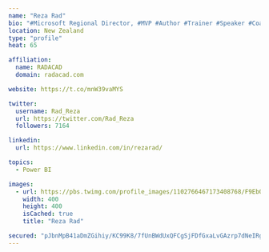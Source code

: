 ```yaml
---
name: "Reza Rad"
bio: "#Microsoft Regional Director, #MVP #Author #Trainer #Speaker #Coach #Consultant #PowerBI "
location: New Zealand
type: "profile"
heat: 65

affiliation:
  name: RADACAD
  domain: radacad.com

website: https://t.co/mnW39vaMYS

twitter:
  username: Rad_Reza
  url: https://twitter.com/Rad_Reza
  followers: 7164

linkedin:
  url: https://www.linkedin.com/in/rezarad/

topics:
  - Power BI

images:
  - url: https://pbs.twimg.com/profile_images/1102766467173408768/F9EbQENa_400x400.png
    width: 400
    height: 400
    isCached: true
    title: "Reza Rad"

secured: "pJbnMpB41aDmZGihiy/KC99K8/7fUnBWdUxQFCgSjFDfGxaLvGAzrp7dNeIRgHwHTM3iu7fq3fOp+J05owxE8KxhRWW3ylk21bpPqyZJWXsaKL5vJ3/Z337o+zSa3DSscum0G5kHOZ1o3n34WoGmLGz02NmD3biNQbek4uLgdljO2QnWK7or0B6zGsVPT+6Q3HEfJI0OvSgN2d9sqULXgYkBVej4ESFA8u7k+pXXTTPbGJMNQo5e2E5b+Gt+apWoDq2+a5GQO6bOCkaOFgrZX/cfy+kk/dVXWfu5VKRbJpsW2LpYsQYSVSPjNOIkmkeCP5jSdDVCYfYKmQEdyZXIP8txtFyAYUOxsmDwTDaxkNd+UnFPk0R4NvtP7Fql+TfRyUc9Sh+dZIgyuo5UrxMnHIZqGr2m5eUHiqJnIrZjovA=;r6PbtdZQnHscvcXigwY9bw=="
---
```


